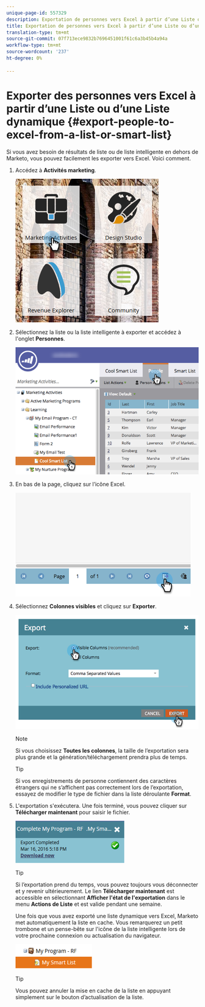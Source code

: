 ```yaml
---
unique-page-id: 557329
description: Exportation de personnes vers Excel à partir d’une Liste ou d’une Liste dynamique - Documents marketing - Documentation du produit
title: Exportation de personnes vers Excel à partir d’une Liste ou d’une Liste dynamique
translation-type: tm+mt
source-git-commit: 07f713ece9832b7696451001f61c6a3b45b4a94a
workflow-type: tm+mt
source-wordcount: '237'
ht-degree: 0%

---
```



# Exporter des personnes vers Excel à partir d’une Liste ou d’une Liste dynamique {#export-people-to-excel-from-a-list-or-smart-list}

Si vous avez besoin de résultats de liste ou de liste intelligente en dehors de Marketo, vous pouvez facilement les exporter vers Excel. Voici comment.

1. Accédez à **Activités marketing**.

   ![](assets/ma.png)

1. Sélectionnez la liste ou la liste intelligente à exporter et accédez à l&#39;onglet **Personnes**.

   ![](assets/smartlistpeopletab-hands.png)

1. En bas de la page, cliquez sur l’icône Excel.

   ![](assets/exportpeople.png)

1. Sélectionnez **Colonnes visibles** et cliquez sur **Exporter**.

   ![](assets/image2014-9-11-14-3a1-3a37.png)

   >[!NOTE]
   >
   >Si vous choisissez **Toutes les colonnes**, la taille de l’exportation sera plus grande et la génération/téléchargement prendra plus de temps.

   >[!TIP]
   >
   >Si vos enregistrements de personne contiennent des caractères étrangers qui ne s’affichent pas correctement lors de l’exportation, essayez de modifier le type de fichier dans la liste déroulante **Format**.

1. L&#39;exportation s&#39;exécutera. Une fois terminé, vous pouvez cliquer sur **Télécharger maintenant** pour saisir le fichier.

   ![](assets/popup.png)

   >[!TIP]
   >
   >Si l’exportation prend du temps, vous pouvez toujours vous déconnecter et y revenir ultérieurement. Le lien **Télécharger maintenant** est accessible en sélectionnant **Afficher l&#39;état de l&#39;exportation** dans le menu **Actions de Liste** et est valide pendant une semaine.

   Une fois que vous avez exporté une liste dynamique vers Excel, Marketo met automatiquement la liste en cache. Vous remarquerez un petit trombone et un pense-bête sur l&#39;icône de la liste intelligente lors de votre prochaine connexion ou actualisation du navigateur.

   ![](assets/cached.png)

   >[!TIP]
   >
   >Vous pouvez annuler la mise en cache de la liste en appuyant simplement sur le bouton d’actualisation de la liste.
